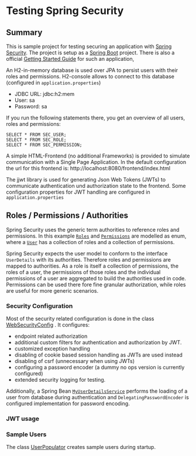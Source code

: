 # Testing Spring Security

## Summary

This is sample project for testing securing an application
with [Spring Security](https://docs.spring.io/spring-security/site/docs/5.4.5/reference/html5/). The project is setup as
a [Spring Boot](https://docs.spring.io/spring-boot/docs/current/reference/htmlsingle/) project. There is also a
official [Getting Started Guide](https://spring.io/guides/gs/securing-web/) for such an application,

An H2-in-memory database is used over JPA to persist users with their roles and permissions. H2-console allows to
connect to this database (configured in `application.properties`)

* JDBC URL: jdbc:h2:mem
* User: sa
* Password: sa

If you run the following statements there, you get an overview of all users, roles and permissions:

```
SELECT * FROM SEC_USER;
SELECT * FROM SEC_ROLE;
SELECT * FROM SEC_PERMISSION;
```

A simple HTML-Frontend (no additional Frameworks) is provided to simulate communication with a Single Page Application.
In the default configuration the url for this frontend is: http://localhost:8080/frontend/index.html

The jjwt library is used for generating Json Web Tokens (JWTs) to communicate authentication und authorization state to
the frontend. Some configuration properties for JWT handling are configured in `application.properties`

## Roles / Permissions / Authorities

Spring Security uses the generic term authorities to reference roles and permissions. In this
example [`Roles`](https://github.com/thofis/twrsprsec/blob/main/src/main/java/com/example/thofis/twrsprsec/security/Role.java)
and [`Permissions`](https://github.com/thofis/twrsprsec/blob/main/src/main/java/com/example/thofis/twrsprsec/security/Permission.java)
are modelled as enum, where
a [`User`](https://github.com/thofis/twrsprsec/blob/main/src/main/java/com/example/thofis/twrsprsec/security/User.java)
has a collection of roles and a collection of permissions.

Spring Security expects the user model to conform to the interface `UserDetails` with its authorities. Therefore roles
and permissions are mapped to authorities. As a role is itself a collection of permissions, the roles of a user, the permissions of those roles
and the individual permissions of a user are aggregated to build the authorities used in code. 
Permissions can be used there fore fine granular authorization, while roles are useful for more generic scenarios.

### Security Configuration

Most of the security related configuration is done in the
class [WebSecurityConfig](https://github.com/thofis/twrsprsec/blob/main/src/main/java/com/example/thofis/twrsprsec/WebSecurityConfig.java)
. It configures:
* endpoint related authorization
* additional custom filters for authentication and authorization by JWT.
* customized exception handling
* disabling of cookie based session handling as JWTs are used instead
* disabling of csrf (unnecessary when using JWTs)
* configuring a password encoder (a dummy no ops version is currently configured)
* extended security logging for testing.

Additionally, a Spring
Bean [`MyUserDetailsService`](https://github.com/thofis/twrsprsec/blob/main/src/main/java/com/example/thofis/twrsprsec/security/MyUserDetailsService.java)
performs the loading of a user from database during authentication and `DelegatingPasswordEncoder` is configured
implementation for password encoding.

### JWT usage

### Sample Users

The
class [UserPopulator](https://github.com/thofis/twrsprsec/blob/main/src/main/java/com/example/thofis/twrsprsec/UserPopulator.java)
creates sample users during startup.


